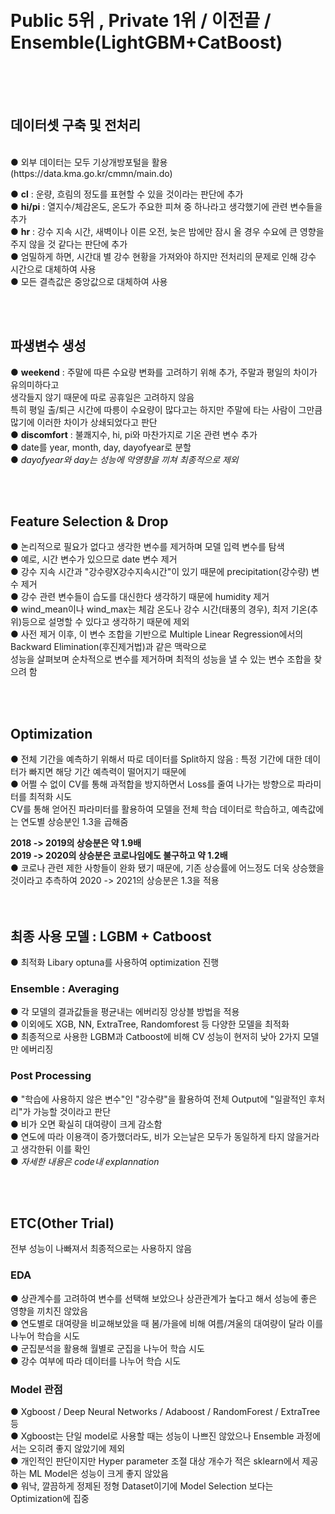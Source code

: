 <br>
<br>

# Public 5위 , Private 1위 / 이전끝 / Ensemble(LightGBM+CatBoost) 
<br>
<br>
<br>


## 데이터셋 구축 및 전처리

<br>
● 외부 데이터는 모두 기상개방포털을 활용(https://data.kma.go.kr/cmmn/main.do)


● **cl**  :  운량, 흐림의 정도를 표현할 수 있을 것이라는 판단에 추가 <br>
● **hi/pi**  :  열지수/체감온도, 온도가 주요한 피쳐 중 하나라고 생각했기에 관련 변수들을 추가 <br>
● **hr**  :  강수 지속 시간, 새벽이나 이른 오전, 늦은 밤에만 잠시 올 경우 수요에 큰 영향을 주지 않을 것 같다는 판단에 추가 <br>
● 엄밀하게 하면, 시간대 별 강수 현황을 가져와야 하지만 전처리의 문제로 인해 강수 시간으로 대체하여 사용 <br>
● 모든 결측값은 중앙값으로 대체하여 사용 

<br>
<br>

## 파생변수 생성 

● **weekend** : 주말에 따른 수요량 변화를 고려하기 위해 추가, 주말과 평일의 차이가 유의미하다고 <br>
생각들지 않기 때문에 따로 공휴일은 고려하지 않음 <br>
특히 평일 출/퇴근 시간에 따릉이 수요량이 많다고는 하지만 주말에 타는 사람이 그만큼 많기에 이러한 차이가 상쇄되었다고 판단 <br>
● **discomfort** : 불쾌지수, hi, pi와 마찬가지로 기온 관련 변수 추가 <br>
● date를 year, month, day, dayofyear로 분할 <br>
● *dayofyear와 day는 성능에 악영향을 끼쳐 최종적으로 제외* <br>

<br>
<br>

## Feature Selection & Drop 

● 논리적으로 필요가 없다고 생각한 변수를 제거하며 모델 입력 변수를 탐색 <br>
● 예로, 시간 변수가 있으므로 date 변수 제거 <br>
● 강수 지속 시간과 "강수량X강수지속시간"이 있기 때문에 precipitation(강수량) 변수 제거 <br>
● 강수 관련 변수들이 습도를 대신한다 생각하기 때문에 humidity 제거<br>
● wind_mean이나 wind_max는 체감 온도나 강수 시간(태풍의 경우), 최저 기온(추위)등으로 설명할 수 있다고 생각하기 때문에 제외<br>
● 사전 제거 이후, 이 변수 조합을 기반으로 Multiple Linear Regression에서의 Backward Elimination(후진제거법)과 같은 맥락으로 <br>
성능을 살펴보며 순차적으로 변수를 제거하며 최적의 성능을 낼 수 있는 변수 조합을 찾으려 함<br>

<br>
<br>


## Optimization 

● 전체 기간을 예측하기 위해서 따로 데이터를 Split하지 않음 : 특정 기간에 대한 데이터가 빠지면 해당 기간 예측력이 떨어지기 때문에 <br>
● 어쩔 수 없이 CV를 통해 과적합을 방지하면서 Loss를 줄여 나가는 방향으로 파라미터를 최적화 시도 <br>
CV를 통해 얻어진 파라미터를 활용하여 모델을 전체 학습 데이터로 학습하고, 예측값에는 연도별 상승분인 1.3을 곱해줌 <br>

          
**2018 -> 2019의 상승분은 약 1.9배** <br>
**2019 -> 2020의 상승분은 코로나임에도 불구하고 약 1.2배**<br>
● 코로나 관련 제한 사항들이 완화 됐기 때문에, 기존 상승률에 어느정도 더욱 상승했을 것이라고 추측하여 2020 -> 2021의 상승분은 1.3을 적용 <br>
<br>
<br>
## 최종 사용 모델 : LGBM + Catboost 

● 최적화 Libary optuna를 사용하여 optimization 진행 <br>
### Ensemble : Averaging <br>
● 각 모델의 결과값들을 평균내는 에버리징 앙상블 방법을 적용 <br>
● 이외에도 XGB, NN, ExtraTree, Randomforest 등 다양한 모델을 최적화 <br>
● 최종적으로 사용한 LGBM과 Catboost에 비해 CV 성능이 현저히 낮아 2가지 모델만 에버리징 <br>

### Post Processing <br>

● "학습에 사용하지 않은 변수"인 "강수량"을 활용하여 전체 Output에 "일괄적인 후처리"가 가능할 것이라고 판단<br>
● 비가 오면 확실히 대여량이 크게 감소함 <br>
● 연도에 따라 이용객이 증가했더라도, 비가 오는날은 모두가 동일하게 타지 않을거라고 생각한뒤 이를 확인 <br>
● *자세한 내용은 code내 explannation* <br>

<br>
<br>

## ETC(Other Trial) 
전부 성능이 나빠져서 최종적으로는 사용하지 않음

### EDA

● 상관계수를 고려하여 변수를 선택해 보았으나 상관관계가 높다고 해서 성능에 좋은 영향을 끼치진 않았음<br>
● 연도별로 대여량을 비교해보았을 때 봄/가을에 비해 여름/겨울의 대여량이 달라 이를 나누어 학습을 시도<br>
● 군집분석을 활용해 월별로 군집을 나누어 학습 시도<br>
● 강수 여부에 따라 데이터를 나누어 학습 시도

### Model 관점 
● Xgboost / Deep Neural Networks / Adaboost / RandomForest / ExtraTree 등 <br>
● Xgboost는 단일 model로 사용할 때는 성능이 나쁘진 않았으나 Ensemble 과정에서는 오히려 좋지 않았기에 제외 <br>
● 개인적인 판단이지만 Hyper parameter 조절 대상 개수가 적은 sklearn에서 제공하는 ML Model은 성능이 크게 좋지 않았음 <br>
● 워낙, 깔끔하게 정제된 정형 Dataset이기에 Model Selection 보다는 Optimization에 집중 <br>
